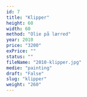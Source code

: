 ```yaml
---
id: 7
title: "Klipper"
height: 60
width: 60
method: "Olie på lærred"
year: 2010
price: "3200"
exPrice: ""
status: ""
fileName: "2010-klipper.jpg"
medie: "painting"
draft: "False"
slug: "klipper"
weight: "260"
---
```

